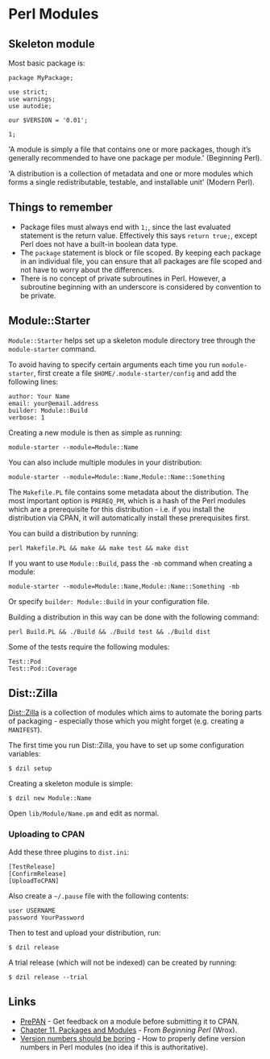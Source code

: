 # Perl Modules

## Skeleton module

Most basic package is:

```
package MyPackage;

use strict;
use warnings;
use autodie;

our $VERSION = '0.01';

1;
```

'A module is simply a file that contains one or more packages, though it’s generally recommended to have one package per module.' (Beginning Perl).

'A distribution is a collection of metadata and one or more modules which forms a single redistributable, testable, and installable unit' (Modern Perl).

## Things to remember

 * Package files must always end with `1;`, since the last evaluated statement is the return value. Effectively this says `return true;`, except Perl does not have a built-in boolean data type.
 * The `package` statement is block or file scoped. By keeping each package in an individual file, you can ensure that all packages are file scoped and not have to worry about the differences.
 * There is no concept of private subroutines in Perl. However, a subroutine beginning with an underscore is considered by convention to be private.

## Module::Starter

`Module::Starter` helps set up a skeleton module directory tree through the `module-starter` command.

To avoid having to specify certain arguments each time you run `module-starter`, first create a file `$HOME/.module-starter/config` and add the following lines:

```
author: Your Name
email: your@email.address
builder: Module::Build
verbose: 1
```

Creating a new module is then as simple as running:

    module-starter --module=Module::Name

You can also include multiple modules in your distribution:

    module-starter --module=Module::Name,Module::Name::Something

The `Makefile.PL` file contains some metadata about the distribution. The most important option is `PREREQ_PM`, which is a hash of the Perl modules which are a prerequisite for this distribution - i.e. if you install the distribution via CPAN, it will automatically install these prerequisites first.

You can build a distribution by running:

    perl Makefile.PL && make && make test && make dist

If you want to use `Module::Build`, pass the `-mb` command when creating a module:

    module-starter --module=Module::Name,Module::Name::Something -mb

Or specify `builder: Module::Build` in your configuration file.

Building a distribution in this way can be done with the following command:

    perl Build.PL && ./Build && ./Build test && ./Build dist

Some of the tests require the following modules:

```
Test::Pod
Test::Pod::Coverage
```

## Dist::Zilla

[Dist::Zilla](http://dzil.org/) is a collection of modules which aims to automate the boring parts of packaging - especially those which you might forget (e.g. creating a `MANIFEST`).

The first time you run Dist::Zilla, you have to set up some configuration variables:

    $ dzil setup

Creating a skeleton module is simple:

    $ dzil new Module::Name

Open `lib/Module/Name.pm` and edit as normal.

### Uploading to CPAN

Add these three plugins to `dist.ini`:

```
[TestRelease]
[ConfirmRelease]
[UploadToCPAN]
```

Also create a `~/.pause` file with the following contents:

```
user USERNAME
password YourPassword
```

Then to test and upload your distribution, run:

    $ dzil release

A trial release (which will not be indexed) can be created by running:

    $ dzil release --trial

## Links

 * [PrePAN](http://prepan.org/) - Get feedback on a module before submitting it to CPAN.
 * [Chapter 11. Packages and Modules](http://ofps.oreilly.com/titles/9781118013847/packages_and_modules.html) - From *Beginning Perl* (Wrox).
 * [Version numbers should be boring](http://www.dagolden.com/index.php/369/version-numbers-should-be-boring/) - How to properly define version numbers in Perl modules (no idea if this is authoritative).
